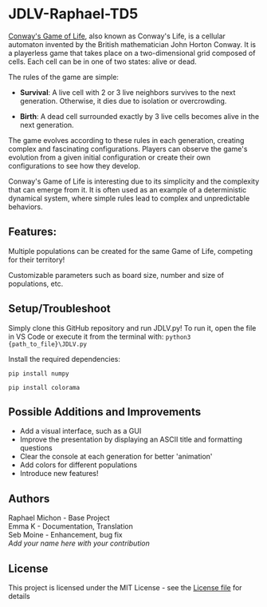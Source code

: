 # JDLV-Raphael-TD5
[Conway's Game of Life](https://en.wikipedia.org/wiki/Conway%27s_Game_of_Life), also known as Conway's Life, is a cellular automaton invented by the British mathematician John Horton Conway. It is a playerless game that takes place on a two-dimensional grid composed of cells. Each cell can be in one of two states: alive or dead.

The rules of the game are simple:

- **Survival**: A live cell with 2 or 3 live neighbors survives to the next generation. Otherwise, it dies due to isolation or overcrowding.

- **Birth**: A dead cell surrounded exactly by 3 live cells becomes alive in the next generation.

The game evolves according to these rules in each generation, creating complex and fascinating configurations. Players can observe the game's evolution from a given initial configuration or create their own configurations to see how they develop.

Conway's Game of Life is interesting due to its simplicity and the complexity that can emerge from it. It is often used as an example of a deterministic dynamical system, where simple rules lead to complex and unpredictable behaviors.

## Features:
Multiple populations can be created for the same Game of Life, competing for their territory!

Customizable parameters such as board size, number and size of populations, etc.

## Setup/Troubleshoot
Simply clone this GitHub repository and run JDLV.py! To run it, open the file in VS Code or execute it from the terminal with:
`python3 {path_to_file}\JDLV.py`

Install the required dependencies:
```
pip install numpy
```
```
pip install colorama
```

## Possible Additions and Improvements
- Add a visual interface, such as a GUI
- Improve the presentation by displaying an ASCII title and formatting questions
- Clear the console at each generation for better 'animation'
- Add colors for different populations
- Introduce new features!

## Authors
Raphael Michon - Base Project    
Emma K - Documentation, Translation    
Seb Moine - Enhancement, bug fix    
*Add your name here with your contribution*

## License
This project is licensed under the MIT License - see the [License file](LICENSE) for details
